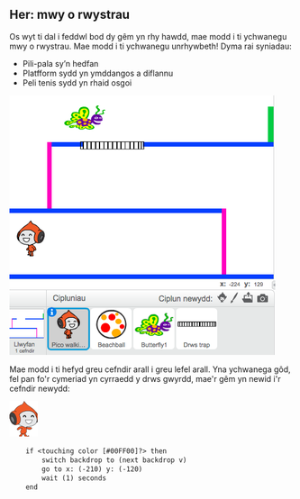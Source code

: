 ## Her: mwy o rwystrau

Os wyt ti dal i feddwl bod dy gêm yn rhy hawdd, mae modd i ti ychwanegu mwy o rwystrau. Mae modd i ti ychwanegu unrhywbeth! Dyma rai syniadau:

+ Pili-pala sy’n hedfan
+ Platfform sydd yn ymddangos a diflannu
+ Peli tenis sydd yn rhaid osgoi

![sgrinlun](images/dodge-obstacles.png)

Mae modd i ti hefyd greu cefndir arall i greu lefel arall. Yna ychwanega gôd, fel pan fo'r cymeriad yn cyrraedd y drws gwyrdd, mae'r gêm yn newid i'r cefndir newydd:

![corlun cerdded pico](images/pico_walking_sprite.png)

```blocks3
    if <touching color [#00FF00]?> then
        switch backdrop to (next backdrop v)
        go to x: (-210) y: (-120)
        wait (1) seconds
    end
```